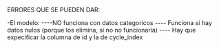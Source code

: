 ERRORES QUE SE PUEDEN DAR:

-El modelo: 
----NO funciona con datos categoricos
---- Funciona si hay datos nulos (porque los elimina, si no no funcionaria)
---- Hay que expecificar la columna de id y la de cycle_index